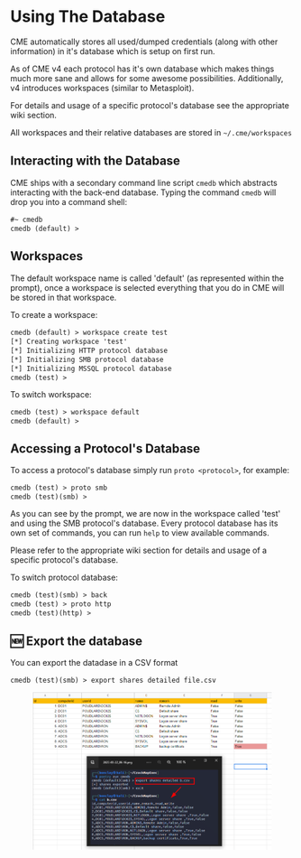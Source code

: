 # Using The Database



CME automatically stores all used/dumped credentials (along with other information) in it's database which is setup on first run.

As of CME v4 each protocol has it's own database which makes things much more sane and allows for some awesome possibilities. Additionally, v4 introduces workspaces (similar to Metasploit).

For details and usage of a specific protocol's database see the appropriate wiki section.

All workspaces and their relative databases are stored in `~/.cme/workspaces`

## Interacting with the Database

CME ships with a secondary command line script `cmedb` which abstracts interacting with the back-end database. Typing the command `cmedb` will drop you into a command shell:

```
#~ cmedb
cmedb (default) >
```

## Workspaces

The default workspace name is called 'default' (as represented within the prompt), once a workspace is selected everything that you do in CME will be stored in that workspace.

To create a workspace:

```
cmedb (default) > workspace create test
[*] Creating workspace 'test'
[*] Initializing HTTP protocol database
[*] Initializing SMB protocol database
[*] Initializing MSSQL protocol database
cmedb (test) >
```

To switch workspace:

```
cmedb (test) > workspace default
cmedb (default) >
```

## Accessing a Protocol's Database

To access a protocol's database simply run `proto <protocol>`, for example:

```
cmedb (test) > proto smb
cmedb (test)(smb) >
```

As you can see by the prompt, we are now in the workspace called 'test' and using the SMB protocol's database. Every protocol database has its own set of commands, you can run `help` to view available commands.

Please refer to the appropriate wiki section for details and usage of a specific protocol's database.

To switch protocol database:

```
cmedb (test)(smb) > back
cmedb (test) > proto http
cmedb (test)(http) >
```

## &#x20;:new: Export the database

You can export the datadase in a CSV format

```
cmedb (test)(smb) > export shares detailed file.csv
```

<figure><img src="../../../.gitbook/assets/image (2) (1).png" alt=""><figcaption></figcaption></figure>
